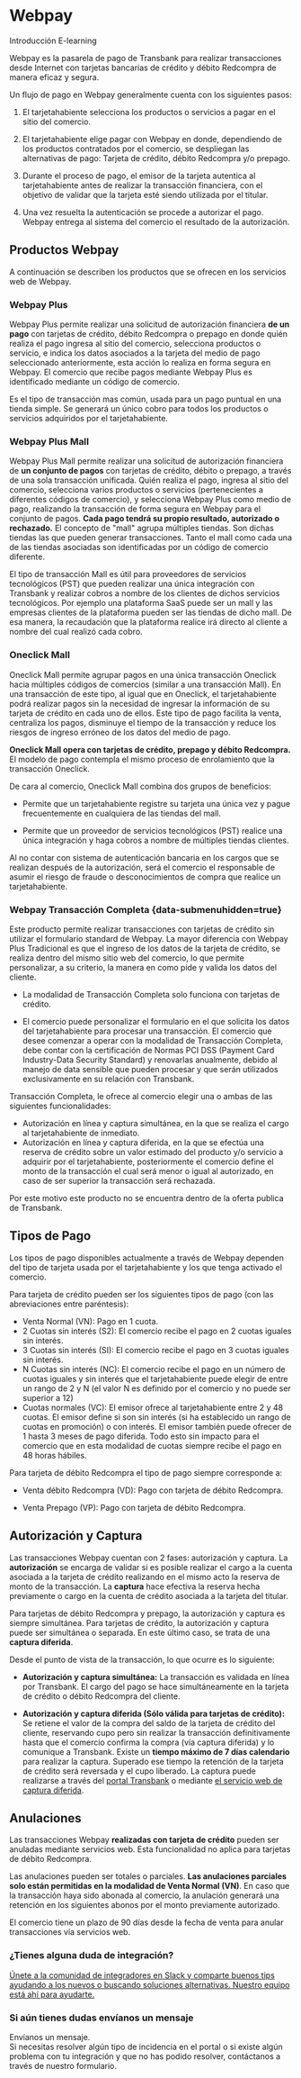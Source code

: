 # Webpay

<div class="pos-title-nav">
  <div class="video" data-toggle="modal" data-src="/public/resourse/mooc/webpay/menu/index.html" data-target="#ModalCenterData">Introducción E-learning <i class="op-link"></i></div>
</div>

Webpay es la pasarela de pago de Transbank para realizar transacciones desde Internet con tarjetas bancarias de crédito y débito Redcompra de manera eficaz y segura.

Un flujo de pago en Webpay generalmente cuenta con los siguientes pasos:

1. El tarjetahabiente selecciona los productos o servicios a pagar en el sitio del comercio.

2. El tarjetahabiente elige pagar con Webpay en donde, dependiendo de los productos contratados por el comercio, se despliegan las alternativas de pago: Tarjeta de crédito, débito Redcompra y/o prepago.

3. Durante el proceso de pago, el emisor de la tarjeta autentica al tarjetahabiente antes de realizar la transacción financiera, con el objetivo de validar que la tarjeta esté siendo utilizada por el titular.

4. Una vez resuelta la autenticación se procede a autorizar el pago. Webpay entrega al sistema del comercio el resultado de la autorización.

## Productos Webpay

A continuación se describen los productos que se ofrecen en los servicios web de Webpay.

### Webpay Plus

<div class="pos-title-nav">
  <div tbk-link='/documentacion/webpay#webpay-plus' tbk-link-name='Documentación'></div>
  <div tbk-link='/referencia/webpay#webpay-plus-normal' tbk-link-name='Referencia Api'></div>
  <div tbk-link='/plugin/webpay' tbk-link-name='Plugins'></div>
</div>

Webpay Plus permite realizar una solicitud de autorización financiera **de un pago** con tarjetas de crédito, débito Redcompra o prepago en donde quién realiza el pago ingresa al sitio del comercio, selecciona productos o servicio, e indica los datos asociados a la tarjeta del medio de pago seleccionado anteriormente, esta acción lo realiza en forma segura en Webpay. El comercio que recibe pagos mediante Webpay Plus es identificado mediante un código de comercio.

Es el tipo de transacción mas común, usada para un pago puntual en una tienda simple. Se generará un único cobro para 
todos los productos o servicios adquiridos por el tarjetahabiente.

### Webpay Plus Mall

<div class="pos-title-nav">
  <div tbk-link='/referencia/webpay#webpay-plus-mall' tbk-link-name='Referencia Api'></div>
</div>

Webpay Plus Mall permite realizar una solicitud de autorización financiera de **un conjunto de pagos** con tarjetas de crédito, débito o prepago, a través de una sola transacción unificada. Quién realiza el pago, ingresa al sitio del comercio, selecciona varios productos o servicios (pertenecientes a diferentes códigos de comercio), y selecciona Webpay Plus como medio de pago, realizando la transacción de forma segura en Webpay para el conjunto de pagos. **Cada pago tendrá su propio resultado, autorizado o rechazado.**
El concepto de "mall" agrupa múltiples tiendas. Son dichas tiendas las que pueden generar transacciones. Tanto el mall 
como cada una de las tiendas asociadas son identificadas por un código de comercio diferente.

El tipo de transacción Mall es útil para proveedores de servicios tecnológicos (PST) que pueden realizar una única 
integración con Transbank y realizar cobros a nombre de los clientes de dichos servicios tecnológicos. Por ejemplo una 
plataforma SaaS puede ser un mall y las empresas clientes de la plataforma pueden ser las tiendas de dicho mall. De esa 
manera, la recaudación que la plataforma realice irá directo al cliente a nombre del cual realizó cada cobro.

### Oneclick Mall

<div class="pos-title-nav">
  <div tbk-link='/referencia/webpay#oneclick-mall' tbk-link-name='Referencia Api'></div>
</div>

Oneclick Mall permite agrupar pagos en una única transacción Oneclick hacia múltiples códigos de comercios 
(similar a una transacción Mall). En una transacción de este tipo, al igual que en Oneclick, el tarjetahabiente podrá 
realizar pagos sin la necesidad de ingresar la información de su tarjeta de crédito en cada uno de ellos. Este tipo de 
pago facilita la venta, centraliza los pagos, disminuye el tiempo de la transacción y reduce los riesgos de ingreso 
erróneo de los datos del medio de pago.

**Oneclick Mall opera con tarjetas de crédito, prepago y débito Redcompra.** El modelo de pago contempla el mismo proceso de enrolamiento que la transacción Oneclick.

De cara al comercio, Oneclick Mall combina dos grupos de beneficios:

* Permite que un tarjetahabiente registre su tarjeta una única vez y pague frecuentemente en cualquiera de las tiendas del mall.

* Permite que un proveedor de servicios tecnológicos (PST) realice una única integración y haga cobros a nombre de múltiples tiendas clientes.

Al no contar con sistema de autenticación bancaria en los cargos que se realizan después de la autorización, será el comercio el responsable de asumir el riesgo de fraude o desconocimientos de compra que realice un tarjetahabiente.

### Webpay Transacción Completa {data-submenuhidden=true}

<div class="pos-title-nav">
  <div tbk-link='/referencia/webpay#webpay-transaccion-completa' tbk-link-name='Referencia Api'></div>
</div>

Este producto permite realizar transacciones con tarjetas de crédito sin utilizar el formulario standard de Webpay. La mayor diferencia con Webpay Plus Tradicional es que el ingreso de los datos de la tarjeta de crédito, se realiza dentro del mismo sitio web del comercio, lo que permite personalizar, a su criterio, la manera en como pide y valida los datos del cliente.

* La modalidad de Transacción Completa solo funciona con tarjetas de crédito.

* El comercio puede personalizar el formulario en el que solicita los datos del tarjetahabiente para procesar una transacción.
El comercio que desee comenzar a operar con la modalidad de Transacción Completa, debe contar con la certificación de Normas PCI DSS (Payment Card Industry-Data Security Standard) y renovarlas anualmente, debido al manejo de data sensible que pueden procesar y que serán utilizados exclusivamente en su relación con Transbank.

Transacción Completa, le ofrece al comercio elegir una o ambas de las siguientes funcionalidades:

* Autorización en línea y captura simultánea, en la que se realiza el cargo al tarjetahabiente de inmediato.
* Autorización en línea y captura diferida, en la que se efectúa una reserva de crédito sobre un valor estimado del producto y/o servicio a adquirir por el tarjetahabiente, posteriormente el comercio define el monto de la transacción el cual será menor o igual al autorizado, en caso de ser superior la transacción será rechazada.

Por este motivo este producto no se encuentra dentro de la oferta publica de Transbank.

## Tipos de Pago

Los tipos de pago disponibles actualmente a través de Webpay dependen del tipo de tarjeta usada por el tarjetahabiente y los que tenga activado el comercio.

Para tarjeta de crédito pueden ser los siguientes tipos de pago (con las abreviaciones entre paréntesis):

* Venta Normal (VN): Pago en 1 cuota.
* 2 Cuotas sin interés (S2): El comercio recibe el pago en 2 cuotas iguales sin interés.
* 3 Cuotas sin interés (SI): El comercio recibe el pago en 3 cuotas iguales sin interés.
* N Cuotas sin interés (NC): El comercio recibe el pago en un número de cuotas iguales y sin interés que el tarjetahabiente puede elegir de entre un rango de 2 y N (el valor N es definido por el comercio y no puede ser superior a 12)
* Cuotas normales (VC): El emisor ofrece al tarjetahabiente entre 2 y 48 cuotas. El emisor define si son sin interés (si ha establecido un rango de cuotas en promoción) o con interés. El emisor también puede ofrecer de 1 hasta 3 meses de pago diferida. Todo esto sin impacto para el comercio que en esta modalidad de cuotas siempre recibe el pago en 48 horas hábiles.

Para tarjeta de débito Redcompra el tipo de pago siempre corresponde a:

* Venta débito Redcompra (VD): Pago con tarjeta de débito Redcompra.

* Venta Prepago (VP): Pago con tarjeta de débito Redcompra.

## Autorización y Captura

<div class="pos-title-nav">
  <div tbk-link='/documentacion/webpay-plus#capturar-una-transaccion' tbk-link-name='Documentación'></div>
</div>

Las transacciones Webpay cuentan con 2 fases: autorización y captura. La **autorización** se encarga de validar si es posible realizar el cargo a la cuenta asociada a la tarjeta de crédito realizando en el mismo acto la reserva de monto de la transacción. La **captura** hace efectiva la reserva hecha previamente o cargo en la cuenta de crédito asociada a la tarjeta del titular.

Para tarjetas de débito Redcompra y prepago, la autorización y captura es siempre simultánea. Para tarjetas de crédito, la autorización y captura puede ser simultánea o separada. En este último caso, se trata de una **captura diferida**.

Desde el punto de vista de la transacción, lo que ocurre es lo siguiente:

* **Autorización y captura simultánea:** La transacción es validada en línea por Transbank. El cargo del pago se hace simultáneamente en la tarjeta de crédito o débito Redcompra del cliente.

* **Autorización y captura diferida (Sólo válida para tarjetas de crédito):** Se retiene el valor de la compra del saldo de la tarjeta de crédito del cliente, reservando cupo pero sin realizar la transacción  definitivamente hasta que el comercio confirma la compra (vía captura diferida) y lo comunique a Transbank. Existe un **tiempo máximo de 7 días calendario** para realizar la captura. Superado ese tiempo la retención de la tarjeta de crédito será reversada y el cupo liberado. La captura puede realizarse a través del [portal Transbank](https://www.transbank.cl/web/login) o mediante [el servicio web de captura diferida](/referencia/webpay-soap#captura-diferida-webpay-plus).

## Anulaciones

<div class="pos-title-nav">
  <div tbk-link='/documentacion/webpay-plus#reversar-o-anular-una-transaccion-mall' tbk-link-name='Documentación'></div>
</div>

Las transacciones Webpay **realizadas con tarjeta de crédito** pueden ser anuladas mediante servicios web. Esta funcionalidad no aplica para tarjetas de débito Redcompra.

Las anulaciones pueden ser totales o parciales. **Las anulaciones parciales solo están permitidas en la modalidad de Venta Normal (VN)**. En caso que la transacción haya sido abonada al comercio, la anulación generará una retención en los siguientes abonos por el monto previamente autorizado.

El comercio tiene un plazo de 90 días desde la fecha de venta para anular transacciones vía servicios web.

<div class="container slate">
  <div class='slate-after-footer'>
    <div class='row d-flex align-items-stretch'>
      <div class='col-12 col-lg-6'>
        <h3 class='toc-ignore fo-size-22 text-center'>¿Tienes alguna duda de integración?</h3>
        <a href='https://join-transbankdevelopers-slack.herokuapp.com/' target='_blank'>
          <div class='td_block_gray'>
            <img src="https://p9.zdassets.com/hc/theme_assets/138842/200037786/logo.png" alt="" >
            <div class='td_pa-txt'>
              Únete a la comunidad de integradores en Slack y comparte buenos tips ayudando a los nuevos o buscando soluciones alternativas. Nuestro equipo está ahí para ayudarte.
            </div>
          </div>
        </a>
      </div>
      <div class='mt-3 mt-lg-0 col-12 col-lg-6'>
        <h3 class='toc-ignore fo-size-22 text-center'>Si aún tienes dudas envíanos un mensaje</h3>
        <a class="pointer magenta" data-toggle='modal' data-target='#modalContactForm'>
          <div class='td_block_gray'>
            <div class="fo-size-20 text-center sub-title_bloq"><i class="fas fa-envelope"></i> Envíanos un mensaje.</div>
            <div class='td_pa-txt'>
              Si necesitas resolver algún tipo de incidencia en el portal o si existe algún problema con tu integración y  que no has podido resolver, contáctanos a través de nuestro formulario.
            </div>
          </div>
        </a>
      </div>
    </div>
  </div>
</div>
